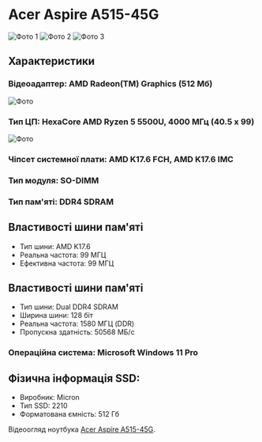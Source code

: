 # Acer Aspire A515-45G

![Фото 1](https://www.notebookcheck-ru.com/fileadmin/Notebooks/Acer/Aspire_5_A515-45-R4R1/Acer_Aspire_5_A515_45_R4R1_Test.png)
![Фото 2](https://hi-tech.md/images/detailed/43/noutbuk__acer__aspire__5__a515__45g__charcoal__black__nx__a8aeu__007__45226.png)
![Фото 3](https://hi-tech.md/images/detailed/43/noutbuk__acer__aspire__5__a515__45g__charcoal__black__nx__a8aeu__007__45229.png)

## Характеристики

### Відеоадаптер: AMD Radeon(TM) Graphics (512 Мб)
![Фото](https://upload.wikimedia.org/wikipedia/commons/thumb/1/13/AMD_Radeon_logo.svg/800px-AMD_Radeon_logo.svg.png)

### Тип ЦП: HexaCore AMD Ryzen 5 5500U, 4000 МГц (40.5 x 99)
![Фото](https://laptoping.com/cpus/wp-content/uploads/2021/07/AMD-Ryzen-5-5500U.gif)

### Чiпсет системної плати: AMD K17.6 FCH, AMD K17.6 IMC
### Тип модуля: SO-DIMM
### Тип пам'ятi: DDR4 SDRAM

## Властивості шини пам'яті

- Тип шини: AMD K17.6
- Реальна частота: 99 МГЦ
- Ефективна частота: 99 МГЦ

## Властивості шини пам'яті

- Тип шини: Dual DDR4 SDRAM
- Ширина шини: 128 бiт
- Реальна частота: 1580 МГЦ (DDR)
- Пропускна здатнiсть: 50568 МБ/с

### Операційна система: Microsoft Windows 11 Pro

## Фізична інформація SSD:

- Виробник: Micron
- Тип SSD: 2210
- Форматована ємнiсть: 512 Гб

Відеоогляд ноутбука [Acer Aspire A515-45G](https://drive.google.com/file/d/1k4CspIdVAJYiIBeTUFlfbZ-JJydTsw2B/view?usp=sharing).
